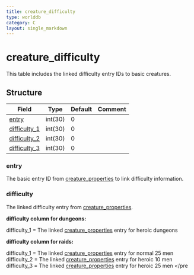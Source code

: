 ```yaml
---
title: creature_difficulty
type: worlddb
category: C
layout: single_markdown
---
```


# creature_difficulty
This table includes the linked difficulty entry IDs to basic creatures.

## Structure

Field                                                                                     | Type    | Default | Comment
----------------------------------------------------------------------------------------- | ------- | ------- | -------
[entry](#entry)             | int(30) | 0       |        
[difficulty_1](#difficulty) | int(30) | 0       |        
[difficulty_2](#difficulty) | int(30) | 0       |        
[difficulty_3](#difficulty) | int(30) | 0       |        

### entry

The basic entry ID from [creature_properties](/Wiki/database/world/creature_properties/ "Creature properties") to link difficulty information.

### difficulty

The linked difficulty entry from [creature_properties](/Wiki/database/world/creature_properties/ "Creature properties").

**difficulty column for dungeons:**

difficulty_1 = The linked [creature_properties](/Wiki/database/world/creature_properties/ "Creature properties") entry for heroic dungeons

**difficulty column for raids:**


difficulty_1 = The linked [creature_properties](/Wiki/database/world/creature_properties/ "Creature properties") entry for normal 25 men
difficulty_2 = The linked [creature_properties](/Wiki/database/world/creature_properties/ "Creature properties") entry for heroic 10 men
difficulty_3 = The linked [creature_properties](/Wiki/database/world/creature_properties/ "Creature properties") entry for heroic 25 men
</pre